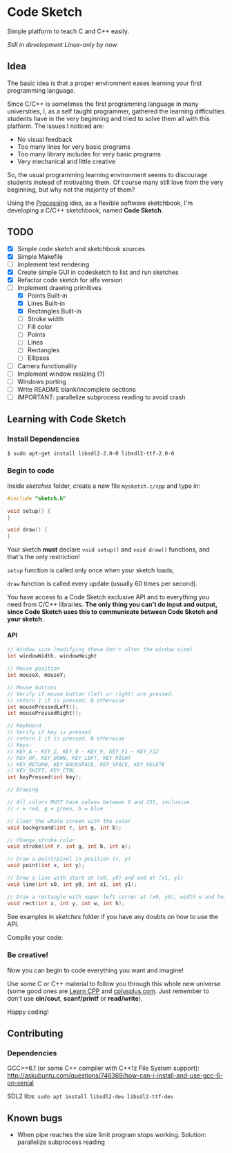 # Code Sketch

Simple platform to teach C and C++ easily.

*Still in development*
*Linux-only by now*

## Idea

The basic idea is that a proper environment eases learning your first
programming language.

Since C/C++ is sometimes the first programming language in many universities, I,
as a self taught programmer, gathered the learning difficulties students have in
the very beginning and tried to solve them all with this platform. The issues I
noticed are:

- No visual feedback
- Too many lines for very basic programs
- Too many library includes for very basic programs
- Very mechanical and little creative

So, the usual programming learning environment seems to discourage students
instead of motivating them. Of course many still love from the very beginning,
but why not the majority of them?

Using the [Processing](https://processing.org) idea, as a flexible software
sketchbook, I'm developing a C/C++ sketchbook, named **Code Sketch**.

## TODO

- [x] Simple code sketch and sketchbook sources
- [x] Simple Makefile
- [ ] Implement text rendering
- [x] Create simple GUI in codesketch to list and run sketches
- [x] Refactor code sketch for alfa version
- [ ] Implement drawing primitives
  - [x] Points Built-in
  - [x] Lines Built-in
  - [x] Rectangles Built-in
  - [ ] Stroke width
  - [ ] Fill color
  - [ ] Points
  - [ ] Lines
  - [ ] Rectangles
  - [ ] Ellipses
- [ ] Camera functionality
- [ ] Implement window resizing (?)
- [ ] Windows porting
- [ ] Write README blank/incomplete sections
- [ ] IMPORTANT: parallelize subprocess reading to avoid crash

## Learning with Code Sketch

### Install Dependencies

`$ sudo apt-get install libsdl2-2.0-0 libsdl2-ttf-2.0-0`

### Begin to code

Inside *sketches* folder, create a new file `mysketch.c/cpp` and type in:

```cpp
#include "sketch.h"

void setup() {
}

void draw() {
}
```
Your sketch **must** declare `void setup()` and `void draw()` functions, and
that's the only restriction!

`setup` function is called only once when your sketch loads;

`draw` function is called every update (usually 60 times per second).

You have access to a Code Sketch exclusive API and to everything you need from
C/C++ libraries. **The only thing you can't do input and output, since Code
Sketch uses this to communicate between Code Sketch and your sketch**.

#### API

```cpp
// Window size (modifying these don't alter the window size)
int windowWidth, windowHeight

// Mouse position
int mouseX, mouseY;

// Mouse buttons
// Verify if mouse button (left or right) are pressed.
// return 1 if is pressed, 0 otherwise
int mousePressedLeft();
int mousePressedRight();

// Keyboard
// Verify if key is pressed
// return 1 if is pressed, 0 otherwise
// Keys:
// KEY_A ~ KEY_Z, KEY_0 ~ KEY_9, KEY_F1 ~ KEY_F12
// KEY_UP, KEY_DOWN, KEY_LEFT, KEY_RIGHT
// KEY_RETURN, KEY_BACKSPACE, KEY_SPACE, KEY_DELETE
// KEY_SHIFT, KEY_CTRL
int keyPressed(int key);

// Drawing

// All colors MUST have values between 0 and 255, inclusive.
// r = red, g = green, b = blue

// Clear the whole screen with the color
void background(int r, int g, int b);

// Change stroke color
void stroke(int r, int g, int b, int a);

// Draw a point/pixel in position (x, y)
void point(int x, int y);

// Draw a line with start at (x0, y0) and end at (x1, y1)
void line(int x0, int y0, int x1, int y1);

// Draw a rectangle with upper-left corner at (x0, y0), width w and height h
void rect(int x, int y, int w, int h);
```

See examples in *sketches* folder if you have any doubts on how to use the API.

Compile your code:

### Be creative!

Now you can begin to code everything you want and imagine!

Use some C or C++ material to follow you through this whole new universe (some
good ones are [Learn CPP](http://www.learncpp.com/) and [cplusplus.com](http://www.cplusplus.com/doc/tutorial/). Just remember to don't use **cin/cout**, **scanf/printf** or **read/write**).

Happy coding!

## Contributing

### Dependencies

GCC>=6.1 (or some C++ compiler with C++1z File System support): http://askubuntu.com/questions/746369/how-can-i-install-and-use-gcc-6-on-xenial

SDL2 libs: `sudo apt install libsdl2-dev libsdl2-ttf-dev`

## Known bugs

- When pipe reaches the size limit program stops working. Solution: parallelize
    subprocess reading
